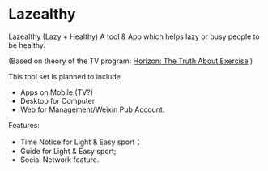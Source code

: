 # Lazealthy
Lazealthy (Lazy + Healthy) A tool &amp; App which helps lazy or busy people to be healthy.

(Based on theory of the TV program: [Horizon: The Truth About Exercise](https://movie.douban.com/subject/24844982/)  )

This tool set is planned to include 

+ Apps on Mobile (TV?)
+ Desktop for Computer
+ Web for Management/Weixin Pub Account.

Features:

+ Time Notice for Light & Easy sport；
+ Guide for Light & Easy sport;
+ Social Network feature.
